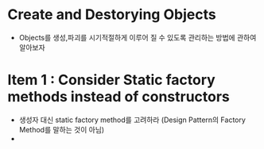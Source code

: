 
# Create and Destorying Objects
>
- Objects를 생성,파괴를 시기적절하게 이루어 질 수 있도록 관리하는 방법에 관하여 알아보자

# Item 1 : Consider Static factory methods instead of constructors
> 
- 생성자 대신 static factory method를 고려하라 (Design Pattern의 Factory Method를 말하는 것이 아님)
- 
 

